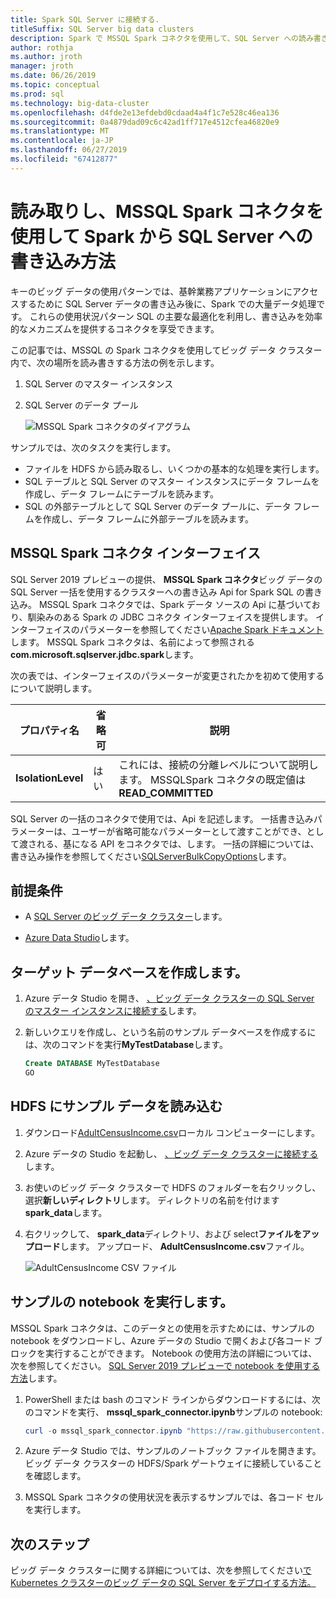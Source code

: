 ```yaml
---
title: Spark SQL Server に接続する.
titleSuffix: SQL Server big data clusters
description: Spark で MSSQL Spark コネクタを使用して、SQL Server への読み書きする方法について説明します。
author: rothja
ms.author: jroth
manager: jroth
ms.date: 06/26/2019
ms.topic: conceptual
ms.prod: sql
ms.technology: big-data-cluster
ms.openlocfilehash: d4fde2e13efdebd0cdaad4a4f1c7e528c46ea136
ms.sourcegitcommit: 0a4879dad09c6c42ad1ff717e4512cfea46820e9
ms.translationtype: MT
ms.contentlocale: ja-JP
ms.lasthandoff: 06/27/2019
ms.locfileid: "67412877"
---
```

# <a name="how-to-read-and-write-to-sql-server-from-spark-using-the-mssql-spark-connector"></a>読み取りし、MSSQL Spark コネクタを使用して Spark から SQL Server への書き込み方法

キーのビッグ データの使用パターンでは、基幹業務アプリケーションにアクセスするために SQL Server データの書き込み後に、Spark での大量データ処理です。 これらの使用状況パターン SQL の主要な最適化を利用し、書き込みを効率的なメカニズムを提供するコネクタを享受できます。

この記事では、MSSQL の Spark コネクタを使用してビッグ データ クラスター内で、次の場所を読み書きする方法の例を示します。

1. SQL Server のマスター インスタンス
1. SQL Server のデータ プール

   ![MSSQL Spark コネクタのダイアグラム](./media/spark-mssql-connector/mssql-spark-connector-diagram.png)

サンプルでは、次のタスクを実行します。

- ファイルを HDFS から読み取るし、いくつかの基本的な処理を実行します。
- SQL テーブルと SQL Server のマスター インスタンスにデータ フレームを作成し、データ フレームにテーブルを読みます。
- SQL の外部テーブルとして SQL Server のデータ プールに、データ フレームを作成し、データ フレームに外部テーブルを読みます。

## <a name="mssql-spark-connector-interface"></a>MSSQL Spark コネクタ インターフェイス

SQL Server 2019 プレビューの提供、 **MSSQL Spark コネクタ**ビッグ データの SQL Server 一括を使用するクラスターへの書き込み Api for Spark SQL の書き込み。 MSSQL Spark コネクタでは、Spark データ ソースの Api に基づいており、馴染みのある Spark の JDBC コネクタ インターフェイスを提供します。 インターフェイスのパラメーターを参照してください[Apache Spark ドキュメント](http://spark.apache.org/docs/latest/sql-data-sources-jdbc.html)します。 MSSQL Spark コネクタは、名前によって参照される**com.microsoft.sqlserver.jdbc.spark**します。

次の表では、インターフェイスのパラメーターが変更されたかを初めて使用するについて説明します。

| プロパティ名 | 省略可 | 説明 |
|---|---|---|
| **IsolationLevel** | はい | これには、接続の分離レベルについて説明します。 MSSQLSpark コネクタの既定値は**READ_COMMITTED** |

SQL Server の一括のコネクタで使用では、Api を記述します。 一括書き込みパラメーターは、ユーザーが省略可能なパラメーターとして渡すことができ、として渡される、基になる API をコネクタでは、します。 一括の詳細については、書き込み操作を参照してください[SQLServerBulkCopyOptions]( ../connect/jdbc/using-bulk-copy-with-the-jdbc-driver.md#sqlserverbulkcopyoptions)します。

## <a name="prerequisites"></a>前提条件

- A [SQL Server のビッグ データ クラスター](deploy-get-started.md)します。

- [Azure Data Studio](https://aka.ms/azdata-insiders)します。

## <a name="create-the-target-database"></a>ターゲット データベースを作成します。

1. Azure データ Studio を開き、 [、ビッグ データ クラスターの SQL Server のマスター インスタンスに接続する](connect-to-big-data-cluster.md)します。

1. 新しいクエリを作成し、という名前のサンプル データベースを作成するには、次のコマンドを実行**MyTestDatabase**します。

   ```sql
   Create DATABASE MyTestDatabase
   GO
   ```

## <a name="load-sample-data-into-hdfs"></a>HDFS にサンプル データを読み込む

1. ダウンロード[AdultCensusIncome.csv](https://amldockerdatasets.azureedge.net/AdultCensusIncome.csv)ローカル コンピューターにします。

1. Azure データの Studio を起動し、 [、ビッグ データ クラスターに接続する](connect-to-big-data-cluster.md)します。

1. お使いのビッグ データ クラスターで HDFS のフォルダーを右クリックし、選択**新しいディレクトリ**します。 ディレクトリの名前を付けます**spark_data**します。

1. 右クリックして、 **spark_data**ディレクトリ、および select**ファイルをアップロード**します。 アップロード、 **AdultCensusIncome.csv**ファイル。

   ![AdultCensusIncome CSV ファイル](./media/spark-mssql-connector/spark_data.png)

## <a name="run-the-sample-notebook"></a>サンプルの notebook を実行します。

MSSQL Spark コネクタは、このデータとの使用を示すためには、サンプルの notebook をダウンロードし、Azure データの Studio で開くおよび各コード ブロックを実行することができます。 Notebook の使用方法の詳細については、次を参照してください。 [SQL Server 2019 プレビューで notebook を使用する方法](notebooks-guidance.md)します。

1. PowerShell または bash のコマンド ラインからダウンロードするには、次のコマンドを実行、 **mssql_spark_connector.ipynb**サンプルの notebook:

   ```PowerShell
   curl -o mssql_spark_connector.ipynb "https://raw.githubusercontent.com/Microsoft/sql-server-samples/master/samples/features/sql-big-data-cluster/spark/spark_to_sql/mssql_spark_connector.ipynb"
   ```

1. Azure データ Studio では、サンプルのノートブック ファイルを開きます。 ビッグ データ クラスターの HDFS/Spark ゲートウェイに接続していることを確認します。

1. MSSQL Spark コネクタの使用状況を表示するサンプルでは、各コード セルを実行します。

## <a name="next-steps"></a>次のステップ

ビッグ データ クラスターに関する詳細については、次を参照してください[で Kubernetes クラスターのビッグ データの SQL Server をデプロイする方法。](deployment-guidance.md)